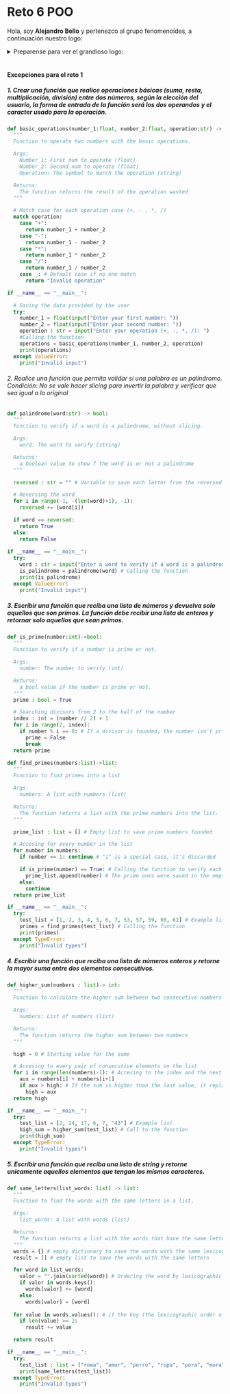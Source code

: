 # Reto 6 POO
Hola, soy **Alejandro Bello** y pertenezco al grupo fenomenoides, a continuación nuestro logo:

<details><summary>Preparense para ver el grandioso logo: </summary><p>
<div align='center'>
<figure> <img src="https://i.postimg.cc/NFbwf57S/logo-def.png" alt="Logo fenomenoides" width="400" height="auto"/></br>
<figcaption><b> "somos programadores, no diseñadores" </b></figcaption></figure>
</div>
</p></details><br>

#### Excepciones para el reto 1
##### 1. Crear una función que realice operaciones básicas (suma, resta, multiplicación, división) entre dos números, según la elección del usuario, la forma de entrada de la función será los dos operandos y el caracter usado para la operación.
```python
def basic_operations(number_1:float, number_2:float, operation:str) -> float:
  """
  Function to operate two numbers with the basic operations.

  Args: 
    Number_1: First num to operate (float)
    Number_2: Second num to operate (float)
    Operation: The symbol to march the operation (string)

  Returns:
    The function returns the result of the operation wanted
  """

  # Match case for each operation case (+, - , *, /)
  match operation:
    case "+":
      return number_1 + number_2
    case "-":
      return number_1 - number_2
    case "*":
      return number_1 * number_2
    case "/":
      return number_1 / number_2
    case _: # Default case if no one match
      return "Invalid operation"

if __name__ == "__main__":

  # Saving the data provided by the user
  try:
    number_1 = float(input("Enter your first number: ")) 
    number_2 = float(input("Enter your second number: "))
    operation : str = input("Enter your operation (+, -, *, /): ")
    #Calling the function
    operations = basic_operations(number_1, number_2, operation)
    print(operations)
  except ValueError:
    print("Invalid input")
```

###### 2. Realice una función que permita validar si una palabra es un palíndromo. Condición: No se vale hacer slicing para invertir la palabra y verificar que sea igual a la original

```python
def palindrome(word:str) -> bool:
  """
  Function to verify if a word is a palindrome, without slicing.

  Args: 
    word: The word to verify (string)

  Returns: 
    a boolean value to show f the word is or not a palindrome
  """

  reversed : str = "" # Variable to save each letter from the reversed word

  # Reversing the word
  for i in range(-1, -(len(word)+1), -1):  
    reversed += (word[i])

  if word == reversed:
    return True
  else:
    return False
  
if __name__ == "__main__":
  try:
    word : str = input("Enter a word to verify if a word is a palindrome: ") # input from de user
    is_palindrome = palindrome(word) # Calling the function
    print(is_palindrome)
  except ValueError:
    print("Invalid input")
```
##### 3. Escribir una función que reciba una lista de números y devuelva solo aquellos que son primos. La función debe recibir una lista de enteros y retornar solo aquellos que sean primos.
```python
def is_prime(number:int)->bool:
  """
  Function to verify if a number is prime or not.

  Args: 
    number: The number to verify (int)

  Returns: 
    a bool value if the number is prime or not.
  """
  prime : bool = True 

  # Searching divisors from 2 to the half of the number
  index : int = (number // 2) + 1 
  for i in range(2, index):
    if number % i == 0: # If a divisor is founded, the number isn't prime
      prime = False 
      break
  return prime

def find_primes(numbers:list)->list:
  """
  Function to find primes into a list

  Args: 
    numbers: A list with numbers (list)

  Returns:
    The function returns a list with the prime numbers into the list.
  """

  prime_list : list = [] # Empty list to save prime numbers founded

  # Accesing for every number in the list
  for number in numbers:
    if number == 1: continue # "1" is a special case, it's discarded

    if is_prime(number) == True: # Calling the function to verify each number in the list
      prime_list.append(number) # The prime ones were saved in the empty list
    else:
      continue
  return prime_list

if __name__ == "__main__":
  try:
    test_list = [1, 2, 3, 4, 5, 6, 7, 53, 57, 59, 60, 62] # Example list
    primes = find_primes(test_list) # Calling the function
    print(primes)
  except TypeError:
    print("Invalid types")
```
##### 4. Escribir una función que reciba una lista de números enteros y retorne la mayor suma entre dos elementos consecutivos.
```python
def higher_sum(numbers : list)-> int: 
  """
  Function to calculate the higher sum between two consecutive numbers in the list.

  Args:
    numbers: List of numbers (list)

  Returns:
    The function returns the higher sum between two numbers
  """

  high = 0 # Starting value for the sume

  # Accesing to every pair of consecutive elements on the list
  for i in range(len(numbers)-1): # Accesing to the index and the next one to the right
    aux = numbers[i] + numbers[i+1] 
    if aux > high: # If the sum is higher than the last value, it replaces it
      high = aux
  return high

if __name__ == "__main__":
  try:
    test_list = [2, 24, 17, 6, 7, "43"] # Example list
    high_sum = higher_sum(test_list) # Call to the function
    print(high_sum)
  except TypeError:
    print("Invalid types")
```
##### 5. Escribir una función que reciba una lista de string y retorne unicamente aquellos elementos que tengan los mismos caracteres.
```python
def same_letters(list_words: list) -> list:
  """
  Function to find the words with the same letters in a list.

  Args:
    list_words: A list with words (list)

  Returns:
    The function returns a list with the words that have the same letters.
  """
  words = {} # empty dictionary to save the words with the same lexicographic order
  result = [] # empty list to save the words with the same letters

  for word in list_words:
    valor = "".join(sorted(word)) # Ordering the word by lexicographic order and using it as key, and saving the original word
    if valor in words.keys():
      words[valor] += [word]
    else:
      words[valor] = [word]
  
  for value in words.values(): # if the key (the lexicographic order of a word) has two or more words, they have the same letters
    if len(value) >= 2:
      result += value

  return result 

if __name__ == "__main__":
  try:
    test_list : list = ["roma", "amor", "perro", "ropa", "pora", "mora", "juan", "porre"]
    print(same_letters(test_list))
  except TypeError: 
    print("Invalid types")
```

